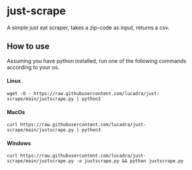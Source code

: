 # just-scrape
A simple just eat scraper, takes a zip-code as input, returns a csv.

## How to use
Assuming you have python installed, run one of the following commands according to your os.

#### Linux
`wget -O - https://raw.githubusercontent.com/lucadra/just-scrape/main/justscrape.py | python3`

#### MacOs
`curl https://raw.githubusercontent.com/lucadra/just-scrape/main/justscrape.py | python3`

#### Windows
`curl https://raw.githubusercontent.com/lucadra/just-scrape/main/justscrape.py -o justscrape.py && python justscrape.py`
